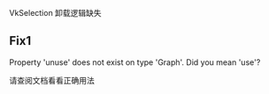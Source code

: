 VkSelection 卸载逻辑缺失

## Fix1

Property 'unuse' does not exist on type 'Graph'. Did you mean 'use'?

请查阅文档看看正确用法
